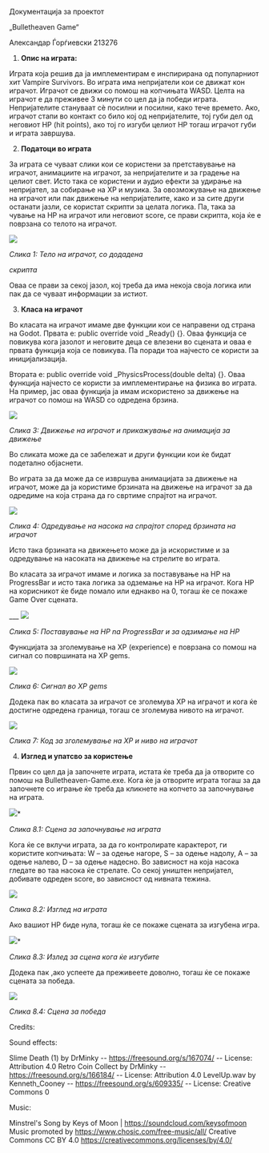 ﻿Документација за проектот 

„Bulletheaven Game“ 

Александар Ѓорѓиевски 213276 

1. **Опис на играта:** 

Играта која решив да ја имплементирам е инспирирана од популарниот хит Vampire Survivors. Во играта има непријатели кои се движат кон играчот. Играчот се движи со помош на копчињата WASD. Целта на играчот е да преживее 3 минути со цел да ја победи играта. Непријателите стануваат сѐ  посилни и посилни, како тече времето.  Ако, играчот стапи во контакт со било кој од непријателите, тој губи дел од неговиот HP (hit points), ако тој го изгуби целиот HP тогаш играчот губи и играта завршува. 

2. **Податоци во играта** 

За играта се чуваат слики кои се користени за претставување на играчот, анимациите на играчот, за непријателите и за градење на целиот свет. Исто така се користени и аудио ефекти за удирање на непријател, за собирање на XP и музика. За овозможување на движење на играчот или пак движење на непријателите, како и за сите други останати јазли, се користат скрипти за целата логика. Па, така за чување на HP на играчот или неговиот score, се прави скрипта, која ќе е поврзана со телото на играчот. 

![](ReadmeImages/Aspose.Words.4395c707-db37-48fb-85b5-7501c2b5ba0f.001.png)

*Слика 1: Тело на играчот, со додадена* 

*скрипта* 

Оваа се прави за секој јазол, кој треба да има некоја своја логика или пак да се чуваат информации за истиот.  

3. **Класа на играчот** 

Во класата на играчот имаме две функции кои се направени од страна на Godot. Првата е: public override void \_Ready() {}. Оваа функција се повикува кога јазолот и неговите деца се влезени во сцената и оваа е првата функција која се повикува. Па поради тоа најчесто се користи за иницијализација. 

Втората е: public override void \_PhysicsProcess(double delta) {}. Оваа функција најчесто се користи за имплементирање на физика во играта. На пример, јас оваа функција ја имам искористено за движење на играчот со помош на WASD со одредена брзина.  

![](ReadmeImages/Aspose.Words.4395c707-db37-48fb-85b5-7501c2b5ba0f.002.jpeg)

*Слика 3: Движење на играчот и прикажување на анимација за движење* 

Во сликата може да се забележат и други функции кои ќе бидат подетално објаснети. 

Во играта за да може да се извршува анимацијата за движење на играчот, може да ја користиме брзината на движење на играчот за да одредиме на која страна да го свртиме спрајтот на играчот.  

![](ReadmeImages/Aspose.Words.4395c707-db37-48fb-85b5-7501c2b5ba0f.003.png)

*Слика 4: Одредување на насока на спрајтот според брзината на играчот*

Исто така брзината на движењето може да ја искористиме и за одредување на насоката на движење на стрелите во играта.  

Во класата за играчот имаме и логика за поставување на HP на  ProgressBar и исто така логика за одземање на HP на играчот. Кога HP на корисникот ќе биде помало или еднакво на 0, тогаш ќе се покаже Game Over сцената. 

\_\_\_ ![](ReadmeImages/Aspose.Words.4395c707-db37-48fb-85b5-7501c2b5ba0f.004.png)

*Слика 5: Поставување на HP na ProgressBar и за одзимање на HP* 

Функцијата за зголемување на XP (experience) е поврзана со помош на сигнал со површината на XP gems.   

![](ReadmeImages/Aspose.Words.4395c707-db37-48fb-85b5-7501c2b5ba0f.005.png)

*Слика 6: Сигнал во XP gems*

Додека пак во класата за играчот се зголемува XP на играчот и кога ќе достигне одредена граница, тогаш се зголемува нивото на играчот. 

![](ReadmeImages/Aspose.Words.4395c707-db37-48fb-85b5-7501c2b5ba0f.006.png)

*Слика 7: Код за зголемување на XP и ниво на играчот* 

4. **Изглед и упатсво за користење** 

Првин со цел да ја започнете играта, истата ќе треба да ја отворите со помош на Bulletheaven-Game.exe. Кога ќе ја отворите играта тогаш за да започнете со играње ќе треба да кликнете на копчето за започнување на играта. 

![](ReadmeImages/Aspose.Words.4395c707-db37-48fb-85b5-7501c2b5ba0f.007.jpeg)*

*Слика 8.1: Сцена за започнување на играта*

Кога ќе се вклучи играта, за да го контролирате карактерот, ги користите копчињата: W – за одење нагоре, S – за одење надолу, A – за одење налево, D – за одење надесно. Во зависност на која насока гледате во таа насока ќе стрелате. Со секој уништен непријател, добивате одреден score, во зависност од нивната тежина.

![](ReadmeImages/Aspose.Words.4395c707-db37-48fb-85b5-7501c2b5ba0f.008.jpeg)

*Слика 8.2: Изглед на играта* 

Ако вашиот HP биде нула, тогаш ќе се покаже сцената за изгубена игра.  

![](ReadmeImages/Aspose.Words.4395c707-db37-48fb-85b5-7501c2b5ba0f.009.jpeg)*

*Слика 8.3: Излед за сцена кога ќе изгубите*

Додека пак ,ако успеете да преживеете доволно, тогаш ќе се покаже сцената за победа.  

![](ReadmeImages/Aspose.Words.4395c707-db37-48fb-85b5-7501c2b5ba0f.010.jpeg)

*Слика 8.4: Сцена за победа* 

Credits:

Sound effects:

Slime Death (1) by DrMinky -- https://freesound.org/s/167074/ -- License: Attribution 4.0
Retro Coin Collect by DrMinky -- https://freesound.org/s/166184/ -- License: Attribution 4.0
LevelUp.wav by Kenneth_Cooney -- https://freesound.org/s/609335/ -- License: Creative Commons 0

Music:

Minstrel's Song by Keys of Moon | https://soundcloud.com/keysofmoon
Music promoted by https://www.chosic.com/free-music/all/
Creative Commons CC BY 4.0
https://creativecommons.org/licenses/by/4.0/